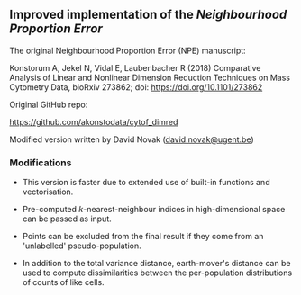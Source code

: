 ## Improved implementation of the *Neighbourhood Proportion Error*

The original Neighbourhood Proportion Error (NPE) manuscript:

Konstorum A, Jekel N, Vidal E, Laubenbacher R (2018) Comparative Analysis of Linear and Nonlinear Dimension Reduction Techniques on Mass Cytometry Data, 
bioRxiv 273862; doi: https://doi.org/10.1101/273862

Original GitHub repo:

https://github.com/akonstodata/cytof_dimred

Modified version written by David Novak (david.novak@ugent.be)

### Modifications

* This version is faster due to extended use of built-in functions and vectorisation.

* Pre-computed *k*-nearest-neighbour indices in high-dimensional space can be passed as input.

* Points can be excluded from the final result if they come from an 'unlabelled' pseudo-population.

* In addition to the total variance distance, earth-mover's distance can be used to compute dissimilarities between the per-population distributions of counts of like cells.


